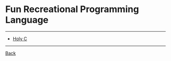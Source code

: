 # Fun Recreational Programming Language

---

- [Holy C](./HolyC.md)

---

[Back](./../../readme.md)
